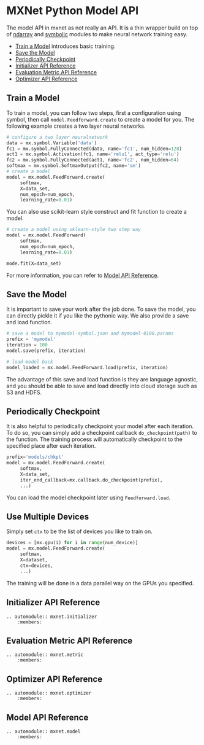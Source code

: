 MXNet Python Model API
======================
The model API in mxnet as not really an API.
It is a thin wrapper build on top of [ndarray](ndarray.md) and [symbolic](symbol.md)
modules to make neural network training easy.

* [Train a Model](#train-a-model) introduces basic training.
* [Save the Model](#save-the-model)
* [Periodically Checkpoint](#periodically-checkpoint)
* [Initializer API Reference](#initializer-api-reference)
* [Evaluation Metric API Reference](#initializer-api-reference)
* [Optimizer API Reference](#optimizer-api-reference)

Train a Model
-------------
To train a model, you can follow two steps, first a configuration using symbol,
then call ```model.Feedforward.create``` to create a model for you.
The following example creates a two layer neural networks.

```python
# configure a two layer neuralnetwork
data = mx.symbol.Variable('data')
fc1 = mx.symbol.FullyConnected(data, name='fc1', num_hidden=128)
act1 = mx.symbol.Activation(fc1, name='relu1', act_type='relu')
fc2 = mx.symbol.FullyConnected(act1, name='fc2', num_hidden=64)
softmax = mx.symbol.SoftmaxOutput(fc2, name='sm')
# create a model
model = mx.model.FeedForward.create(
     softmax,
     X=data_set,
     num_epoch=num_epoch,
     learning_rate=0.01)
```
You can also use scikit-learn style construct and fit function to create a model.
```python
# create a model using sklearn-style two step way
model = mx.model.FeedForward(
     softmax,
     num_epoch=num_epoch,
     learning_rate=0.01)

mode.fit(X=data_set)
```
For more information, you can refer to [Model API Reference](#model-api-reference).

Save the Model
--------------
It is important to save your work after the job done.
To save the model, you can directly pickle it if you like the pythonic way.
We also provide a save and load function.

```python
# save a model to mymodel-symbol.json and mymodel-0100.params
prefix = 'mymodel'
iteration = 100
model.save(prefix, iteration)

# load model back
model_loaded = mx.model.FeedForward.load(prefix, iteration)
```
The advantage of this save and load function is they are language agnostic,
and you should be able to save and load directly into cloud storage such as S3 and HDFS.

Periodically Checkpoint
-----------------------
It is also helpful to periodically checkpoint your model after each iteration.
To do so, you can simply add a checkpoint callback ```do_checkpoint(path)``` to the function.
The training process will automatically checkpoint to the specified place after
each iteration.

```python
prefix='models/chkpt'
model = mx.model.FeedForward.create(
     softmax,
     X=data_set,
     iter_end_callback=mx.callback.do_checkpoint(prefix),
     ...)
```
You can load the model checkpoint later using ```Feedforward.load```.

Use Multiple Devices
--------------------
Simply set ```ctx``` to be the list of devices you like to train on.

```python
devices = [mx.gpu(i) for i in range(num_device)]
model = mx.model.FeedForward.create(
     softmax,
     X=dataset,
     ctx=devices,
     ...)
```
The training will be done in a data parallel way on the GPUs you specified.

Initializer API Reference
-------------------------

```eval_rst
.. automodule:: mxnet.initializer
    :members:
```

Evaluation Metric API Reference
-------------------------------

```eval_rst
.. automodule:: mxnet.metric
    :members:
```

Optimizer API Reference
-----------------------

```eval_rst
.. automodule:: mxnet.optimizer
    :members:
```

Model API Reference
-------------------

```eval_rst
.. automodule:: mxnet.model
    :members:
```
